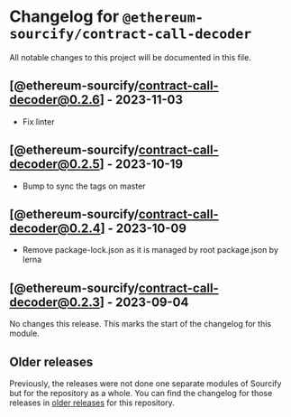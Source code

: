 # Changelog for `@ethereum-sourcify/contract-call-decoder`

All notable changes to this project will be documented in this file.

## [@ethereum-sourcify/contract-call-decoder@0.2.6] - 2023-11-03

- Fix linter

## [@ethereum-sourcify/contract-call-decoder@0.2.5] - 2023-10-19

- Bump to sync the tags on master

## [@ethereum-sourcify/contract-call-decoder@0.2.4] - 2023-10-09

- Remove package-lock.json as it is managed by root package.json by lerna

## [@ethereum-sourcify/contract-call-decoder@0.2.3] - 2023-09-04

No changes this release. This marks the start of the changelog for this module.

## Older releases

Previously, the releases were not done one separate modules of Sourcify but for the repository as a whole.
You can find the changelog for those releases in [older releases](https://github.com/ethereum/sourcify/releases) for this repository.
